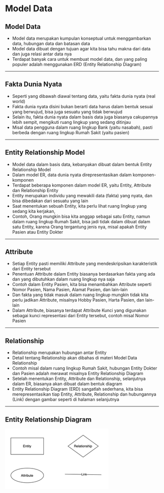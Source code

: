 # Model Data

## Model Data

- Model data merupakan kumpulan konseptual untuk menggambarkan data, hubungan data dan batasan data
- Model data dibuat dengan tujuan agar kita bisa tahu makna dari data dan juga relasi antar data nya
- Terdapat banyak cara untuk membuat model data, dan yang paling populer adalah menggunakan ERD (Entity Relationship Diagram)

---

## Fakta Dunia Nyata

- Seperti yang dibawah diawal tentang data, yaitu fakta dunia nyata (real world)
- Fakta dunia nyata disini bukan berarti data harus dalam bentuk sesuai yang berwujud, bisa juga sesuatu yang tidak berwujud
- Selain itu, fakta dunia nyata dalam basis data juga biasanya cakupannya lebih sempit, mengikuti ruang lingkup yang sedang ditinjau
- Misal data pengguna dalam ruang lingkup Bank (yaitu nasabah), pasti berbeda dengan ruang lingkup Rumah Sakit (yaitu pasien)

---

## Entity Relationship Model

- Model data dalam basis data, kebanyakan dibuat dalam bentuk Entity Relationship Model
- Dalam model ER, data dunia nyata direpresentasikan dalam komponen-komponen
- Terdapat beberapa komponen dalam model ER, yaitu Entity, Attribute dan Relationship Entity
- Entity merupakan individu yang mewakili data (fakta) yang nyata, dan bisa dibedakan dari sesuatu yang lain
- Saat menentukan sebuah Entity, kita perlu lihat ruang lingkup yang sedang kita kerjakan,
- Contoh, Orang mungkin bisa kita anggap sebagai satu Entity, namun dalam ruang lingkup Rumah Sakit, bisa jadi tidak dalam dibuat dalam satu Entity, karena Orang tergantung jenis nya, misal apakah Entity Pasien atau Entity Dokter

---

## Attribute

- Setiap Entity pasti memiliki Attribute yang mendeskripsikan karakteristik dari Entity tersebut
- Penentuan Attribute dalam Entity biasanya berdasarkan fakta yang ada dan yang dibutuhkan dalam ruang lingkup nya saja
- Contoh dalam Entity Pasien, kita bisa menambahkan Attribute seperti Nomor Pasien, Nama Pasien, Alamat Pasien, dan lain-lain
- Dan fakta yang tidak masuk dalam ruang lingkup mungkin tidak kita perlu jadikan Attribute, misalnya Hobby Pasien, Harta Pasien, dan lain-lain
- Dalam Attribute, biasanya terdapat Attribute Kunci yang digunakan sebagai kunci representasi dari Entity tersebut, contoh misal Nomor Pasien

---

## Relationship

- Relationship merupakan hubungan antar Entity
- Detail tentang Relationship akan dibahas di materi Model Data Relationship
- Contoh misal dalam ruang lingkup Rumah Sakit, hubungan Entity Dokter dan Pasien adalah merawat misalnya Entity Relationship Diagram
- Setelah menentukan Entity, Attribute dan Relationship, selanjutnya dalam ER, biasanya akan dibuat dalam bentuk diagram
- Entity Relationship Diagram (ERD) sangatlah sederhana, kita bisa merepresentasikan tiap Entity, Attribute, Relationship dan hubungannya (Link) dengan gambar seperti di halaman selanjutnya

---

## Entity Relationship Diagram

![1](../assets/img/3/1.png)